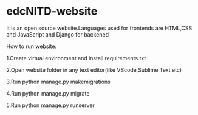 # edcNITD-website

It is an open source website.Languages used for frontends are HTML,CSS and JavaScript and Django for backened

How to run website:

1.Create virtual environment and install requirements.txt

2.Open website folder in any text editor(like VScode,Sublime Text etc)

3.Run python manage.py makemigrations

4.Run python manage.py migrate

5.Run python manage.py runserver

